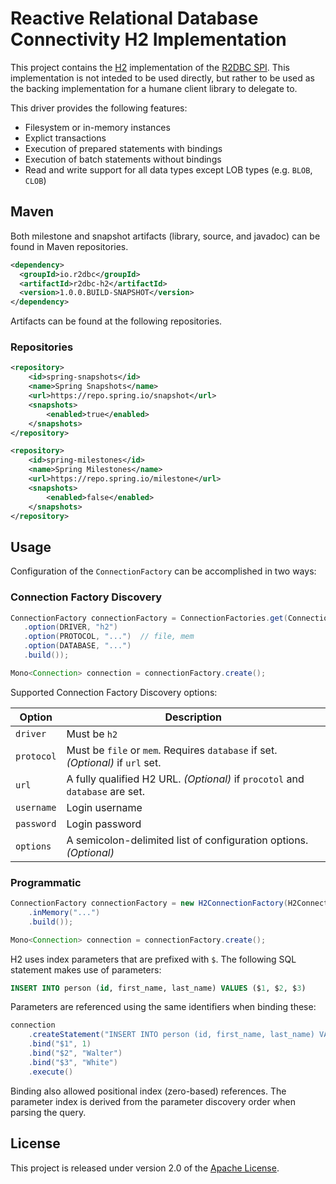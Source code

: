 # Reactive Relational Database Connectivity H2 Implementation

This project contains the [H2][h] implementation of the [R2DBC SPI][r]. This implementation is not inteded to be used directly, but rather to be used as the backing implementation for a humane client library to delegate to.

This driver provides the following features:

* Filesystem or in-memory instances
* Explict transactions
* Execution of prepared statements with bindings
* Execution of batch statements without bindings
* Read and write support for all data types except LOB types (e.g. `BLOB`, `CLOB`)

[h]: https://www.h2database.com/html/main.html
[r]: https://github.com/r2dbc/r2dbc-spi

## Maven
Both milestone and snapshot artifacts (library, source, and javadoc) can be found in Maven repositories.

```xml
<dependency>
  <groupId>io.r2dbc</groupId>
  <artifactId>r2dbc-h2</artifactId>
  <version>1.0.0.BUILD-SNAPSHOT</version>
</dependency>
```

Artifacts can be found at the following repositories.

### Repositories
```xml
<repository>
    <id>spring-snapshots</id>
    <name>Spring Snapshots</name>
    <url>https://repo.spring.io/snapshot</url>
    <snapshots>
        <enabled>true</enabled>
    </snapshots>
</repository>
```

```xml
<repository>
    <id>spring-milestones</id>
    <name>Spring Milestones</name>
    <url>https://repo.spring.io/milestone</url>
    <snapshots>
        <enabled>false</enabled>
    </snapshots>
</repository>
```

## Usage
Configuration of the `ConnectionFactory` can be accomplished in two ways:

### Connection Factory Discovery
```java
ConnectionFactory connectionFactory = ConnectionFactories.get(ConnectionFactoryOptions.builder()
   .option(DRIVER, "h2")
   .option(PROTOCOL, "...")  // file, mem
   .option(DATABASE, "...")
   .build());

Mono<Connection> connection = connectionFactory.create();
```

Supported Connection Factory Discovery options:

| Option | Description
| ------ | -----------
| `driver` | Must be `h2`
| `protocol` | Must be `file` or `mem`.  Requires `database` if set.  _(Optional)_ if `url` set.
| `url` | A fully qualified H2 URL.  _(Optional)_ if `procotol` and `database` are set.
| `username` | Login username
| `password` | Login password
| `options` | A semicolon-delimited list of configuration options.  _(Optional)_

### Programmatic
```java
ConnectionFactory connectionFactory = new H2ConnectionFactory(H2ConnectionConfiguration.builder()
    .inMemory("...")
    .build());

Mono<Connection> connection = connectionFactory.create();
```

H2 uses index parameters that are prefixed with `$`.  The following SQL statement makes use of parameters:

```sql
INSERT INTO person (id, first_name, last_name) VALUES ($1, $2, $3)
```
Parameters are referenced using the same identifiers when binding these:

```java
connection
    .createStatement("INSERT INTO person (id, first_name, last_name) VALUES ($1, $2, $3)")
    .bind("$1", 1)
    .bind("$2", "Walter")
    .bind("$3", "White")
    .execute()
```

Binding also allowed positional index (zero-based) references.  The parameter index is derived from the parameter discovery order when parsing the query.

## License
This project is released under version 2.0 of the [Apache License][l].

[l]: https://www.apache.org/licenses/LICENSE-2.0

